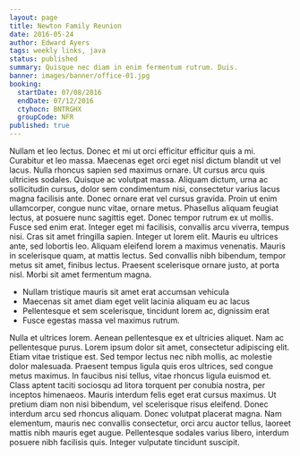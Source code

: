 ```yaml
---
layout: page
title: Newton Family Reunion
date: 2016-05-24
author: Edward Ayers
tags: weekly links, java
status: published
summary: Quisque nec diam in enim fermentum rutrum. Duis.
banner: images/banner/office-01.jpg
booking:
  startDate: 07/08/2016
  endDate: 07/12/2016
  ctyhocn: BNTRGHX
  groupCode: NFR
published: true
---
```

Nullam et leo lectus. Donec et mi ut orci efficitur efficitur quis a mi. Curabitur et leo massa. Maecenas eget orci eget nisl dictum blandit ut vel lacus. Nulla rhoncus sapien sed maximus ornare. Ut cursus arcu quis ultricies sodales. Quisque ac volutpat massa. Aliquam dictum, urna ac sollicitudin cursus, dolor sem condimentum nisi, consectetur varius lacus magna facilisis ante. Donec ornare erat vel cursus gravida. Proin ut enim ullamcorper, congue nunc vitae, ornare metus. Phasellus aliquam feugiat lectus, at posuere nunc sagittis eget. Donec tempor rutrum ex ut mollis. Fusce sed enim erat. Integer eget mi facilisis, convallis arcu viverra, tempus nisi.
Cras sit amet fringilla sapien. Integer ut lorem elit. Mauris eu ultrices ante, sed lobortis leo. Aliquam eleifend lorem a maximus venenatis. Mauris in scelerisque quam, at mattis lectus. Sed convallis nibh bibendum, tempor metus sit amet, finibus lectus. Praesent scelerisque ornare justo, at porta nisl. Morbi sit amet fermentum magna.

* Nullam tristique mauris sit amet erat accumsan vehicula
* Maecenas sit amet diam eget velit lacinia aliquam eu ac lacus
* Pellentesque et sem scelerisque, tincidunt lorem ac, dignissim erat
* Fusce egestas massa vel maximus rutrum.

Nulla et ultrices lorem. Aenean pellentesque ex et ultricies aliquet. Nam ac pellentesque purus. Lorem ipsum dolor sit amet, consectetur adipiscing elit. Etiam vitae tristique est. Sed tempor lectus nec nibh mollis, ac molestie dolor malesuada. Praesent tempus ligula quis eros ultrices, sed congue metus maximus. In faucibus nisi tellus, vitae rhoncus ligula euismod et.
Class aptent taciti sociosqu ad litora torquent per conubia nostra, per inceptos himenaeos. Mauris interdum felis eget erat cursus maximus. Ut pretium diam non nisi bibendum, vel scelerisque risus eleifend. Donec interdum arcu sed rhoncus aliquam. Donec volutpat placerat magna. Nam elementum, mauris nec convallis consectetur, orci arcu auctor tellus, laoreet mattis nibh mauris eget augue. Pellentesque sodales varius libero, interdum posuere nibh facilisis quis. Integer vulputate tincidunt suscipit.
